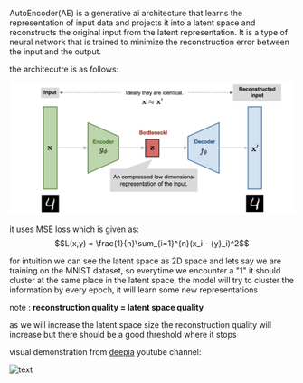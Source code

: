 AutoEncoder(AE) is a generative ai architecture that learns the representation of input data and projects it into a latent space and reconstructs the original input from the latent representation. It is a type of neural network that is trained to minimize the reconstruction error between the input and the output.

the architecutre is as follows: 

![image](img/autoencoder-architecture.png)

it uses MSE loss which is given as:
$$L(x,y) = \frac{1}{n}\sum_{i=1}^{n}(x_i - {y}_i)^2$$

for intuition we can see the latent space as 2D space and lets say we are training on the MNIST dataset, so everytime we encounter a "1" it should cluster at the same place in the latent space, the model will try to cluster the information by every epoch, it will learn some new representations 


note : **reconstruction quality = latent space quality** 

as we will increase the latent space size the reconstruction quality will increase but there should be a good threshold where it stops

visual demonstration from [deepia](https://www.youtube.com/@Deepia-ls2fo) youtube channel:

![text](latent_space.png)